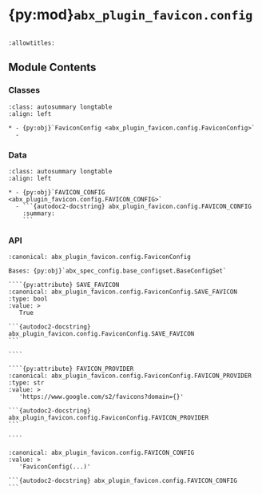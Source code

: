 # {py:mod}`abx_plugin_favicon.config`

```{py:module} abx_plugin_favicon.config
```

```{autodoc2-docstring} abx_plugin_favicon.config
:allowtitles:
```

## Module Contents

### Classes

````{list-table}
:class: autosummary longtable
:align: left

* - {py:obj}`FaviconConfig <abx_plugin_favicon.config.FaviconConfig>`
  -
````

### Data

````{list-table}
:class: autosummary longtable
:align: left

* - {py:obj}`FAVICON_CONFIG <abx_plugin_favicon.config.FAVICON_CONFIG>`
  - ```{autodoc2-docstring} abx_plugin_favicon.config.FAVICON_CONFIG
    :summary:
    ```
````

### API

`````{py:class} FaviconConfig(_case_sensitive: bool | None = None, _nested_model_default_partial_update: bool | None = None, _env_prefix: str | None = None, _env_file: pydantic_settings.sources.DotenvType | None = ENV_FILE_SENTINEL, _env_file_encoding: str | None = None, _env_ignore_empty: bool | None = None, _env_nested_delimiter: str | None = None, _env_parse_none_str: str | None = None, _env_parse_enums: bool | None = None, _cli_prog_name: str | None = None, _cli_parse_args: bool | list[str] | tuple[str, ...] | None = None, _cli_settings_source: pydantic_settings.sources.CliSettingsSource[typing.Any] | None = None, _cli_parse_none_str: str | None = None, _cli_hide_none_type: bool | None = None, _cli_avoid_json: bool | None = None, _cli_enforce_required: bool | None = None, _cli_use_class_docs_for_groups: bool | None = None, _cli_exit_on_error: bool | None = None, _cli_prefix: str | None = None, _cli_flag_prefix_char: str | None = None, _cli_implicit_flags: bool | None = None, _cli_ignore_unknown_args: bool | None = None, _secrets_dir: pydantic_settings.sources.PathType | None = None, **values: typing.Any)
:canonical: abx_plugin_favicon.config.FaviconConfig

Bases: {py:obj}`abx_spec_config.base_configset.BaseConfigSet`

````{py:attribute} SAVE_FAVICON
:canonical: abx_plugin_favicon.config.FaviconConfig.SAVE_FAVICON
:type: bool
:value: >
   True

```{autodoc2-docstring} abx_plugin_favicon.config.FaviconConfig.SAVE_FAVICON
```

````

````{py:attribute} FAVICON_PROVIDER
:canonical: abx_plugin_favicon.config.FaviconConfig.FAVICON_PROVIDER
:type: str
:value: >
   'https://www.google.com/s2/favicons?domain={}'

```{autodoc2-docstring} abx_plugin_favicon.config.FaviconConfig.FAVICON_PROVIDER
```

````

`````

````{py:data} FAVICON_CONFIG
:canonical: abx_plugin_favicon.config.FAVICON_CONFIG
:value: >
   'FaviconConfig(...)'

```{autodoc2-docstring} abx_plugin_favicon.config.FAVICON_CONFIG
```

````
